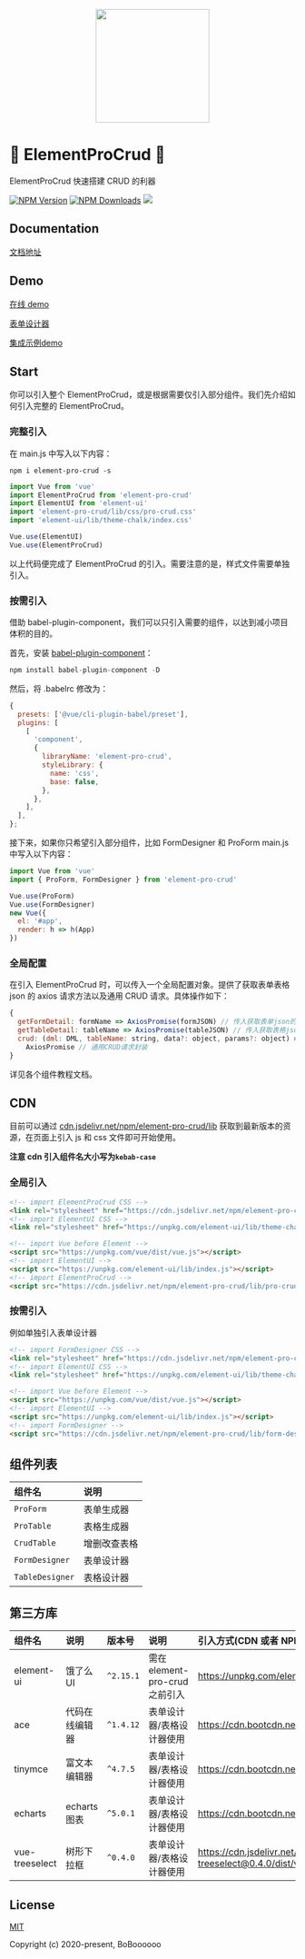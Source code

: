 <p align="center">
  <img width="200" src="https://img.imgdb.cn/item/601a417c3ffa7d37b3d3b19a.png">
</p>

# 🎉 ElementProCrud 🎉

ElementProCrud 快速搭建 CRUD 的利器

[![NPM Version](http://img.shields.io/npm/v/element-pro-crud.svg?style=flat)](https://www.npmjs.org/package/element-pro-crud)
[![NPM Downloads](https://img.shields.io/npm/dm/element-pro-crud.svg?style=flat)](https://www.npmjs.org/package/element-pro-crud)
![](https://img.shields.io/badge/license-MIT-000000.svg)

## Documentation
[文档地址](http://procrud.fun/)
## Demo
[在线 demo](http://server.boboooooo.top:9997)

[表单设计器](http://server.boboooooo.top:9997/#/form)

[集成示例demo](http://server.boboooooo.top:9998)
## Start

你可以引入整个 ElementProCrud，或是根据需要仅引入部分组件。我们先介绍如何引入完整的 ElementProCrud。

### 完整引入

在 main.js 中写入以下内容：

```
npm i element-pro-crud -s
```

```javascript
import Vue from 'vue'
import ElementProCrud from 'element-pro-crud'
import ElementUI from 'element-ui'
import 'element-pro-crud/lib/css/pro-crud.css'
import 'element-ui/lib/theme-chalk/index.css'

Vue.use(ElementUI)
Vue.use(ElementProCrud)
```

以上代码便完成了 ElementProCrud 的引入。需要注意的是，样式文件需要单独引入。

### 按需引入

借助 babel-plugin-component，我们可以只引入需要的组件，以达到减小项目体积的目的。

首先，安装 [babel-plugin-component](https://www.npmjs.com/package/babel-plugin-component)：

```javascript
npm install babel-plugin-component -D
```

然后，将 .babelrc 修改为：

```javascript
{
  presets: ['@vue/cli-plugin-babel/preset'],
  plugins: [
    [
      'component',
      {
        libraryName: 'element-pro-crud',
        styleLibrary: {
          name: 'css',
          base: false,
        },
      },
    ],
  ],
};
```

接下来，如果你只希望引入部分组件，比如 FormDesigner 和 ProForm main.js 中写入以下内容：

```javascript
import Vue from 'vue'
import { ProForm, FormDesigner } from 'element-pro-crud'

Vue.use(ProForm)
Vue.use(FormDesigner)
new Vue({
  el: '#app',
  render: h => h(App)
})
```

### 全局配置

在引入 ElementProCrud 时，可以传入一个全局配置对象。提供了获取表单表格 json 的 axios 请求方法以及通用 CRUD 请求。具体操作如下：

```javascript
{
  getFormDetail: formName => AxiosPromise(formJSON) // 传入获取表单json的axios请求
  getTableDetail: tableName => AxiosPromise(tableJSON) // 传入获取表格json的axios请求
  crud: (dml: DML, tableName: string, data?: object, params?: object) =>
    AxiosPromise // 通用CRUD请求封装
}
```

详见各个组件教程文档。

## CDN

目前可以通过 [cdn.jsdelivr.net/npm/element-pro-crud/lib](https://cdn.jsdelivr.net/npm/element-pro-crud/lib/) 获取到最新版本的资源，在页面上引入 js 和 css 文件即可开始使用。

**注意 cdn 引入组件名大小写为`kebab-case`**

### 全局引入

```html
<!-- import ElementProCrud CSS -->
<link rel="stylesheet" href="https://cdn.jsdelivr.net/npm/element-pro-crud/lib/css/pro-crud.css" />
<!-- import ElementUI CSS -->
<link rel="stylesheet" href="https://unpkg.com/element-ui/lib/theme-chalk/index.css"/>

<!-- import Vue before Element -->
<script src="https://unpkg.com/vue/dist/vue.js"></script>
<!-- import ElementUI -->
<script src="https://unpkg.com/element-ui/lib/index.js"></script>
<!-- import ElementProCrud -->
<script src="https://cdn.jsdelivr.net/npm/element-pro-crud/lib/pro-crud.js"></script>
```

### 按需引入

例如单独引入表单设计器

```html
<!-- import FormDesigner CSS -->
<link rel="stylesheet" href="https://cdn.jsdelivr.net/npm/element-pro-crud/lib/css/form-designer.css" />
<!-- import ElementUI CSS -->
<link rel="stylesheet" href="https://unpkg.com/element-ui/lib/theme-chalk/index.css"/>

<!-- import Vue before Element -->
<script src="https://unpkg.com/vue/dist/vue.js"></script>
<!-- import ElementUI -->
<script src="https://unpkg.com/element-ui/lib/index.js"></script>
<!-- import FormDesigner -->
<script src="https://cdn.jsdelivr.net/npm/element-pro-crud/lib/form-designer.js"></script>
```

## 组件列表

| 组件名          | 说明         |
| :-------------- | :----------- |
| `ProForm`       | 表单生成器   |
| `ProTable`      | 表格生成器   |
| `CrudTable`     | 增删改查表格 |
| `FormDesigner`  | 表单设计器   |
| `TableDesigner` | 表格设计器   |

## 第三方库

| 组件名         | 说明           | 版本号    | 说明                           | 引入方式(CDN 或者 NPM 引入均可)                                                           |
| :------------- | :------------- | :-------- | :----------------------------- | :---------------------------------------------------------------------------------------- |
| element-ui     | 饿了么 UI      | `^2.15.1` | 需在 element-pro-crud 之前引入 | https://unpkg.com/element-ui/lib/index.js                                                 |
| ace            | 代码在线编辑器 | `^1.4.12` | 表单设计器/表格设计器使用      | https://cdn.bootcdn.net/ajax/libs/ace/test/ace.js                                         |
| tinymce        | 富文本编辑器   | `^4.7.5`  | 表单设计器/表格设计器使用      | https://cdn.bootcdn.net/ajax/libs/tinymce/4.7.5/tinymce.min.js                            |
| echarts        | echarts 图表   | `^5.0.1`  | 表单设计器/表格设计器使用      | https://cdn.bootcdn.net/ajax/libs/echarts/5.0.1/echarts.min.js                            |
| vue-treeselect | 树形下拉框     | `^0.4.0`  | 表单设计器/表格设计器使用      | https://cdn.jsdelivr.net/npm/@riophae/vue-treeselect@0.4.0/dist/vue-treeselect.umd.min.js |
## License

[MIT](http://opensource.org/licenses/MIT)

Copyright (c) 2020-present, BoBoooooo
